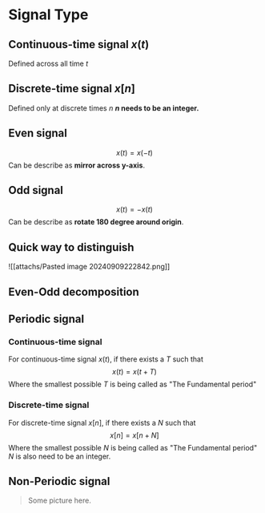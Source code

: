 # Signal Type

## Continuous-time signal $x(t)$
Defined across all time $t$ 
## Discrete-time signal $x[n]$
Defined only at discrete times $n$
**$n$ needs to be an integer.**
## Even signal
$$ x(t) = x(-t) $$
Can be describe as **mirror across y-axis**.
## Odd signal
$$ x(t) = -x(t) $$
Can be describe as **rotate 180 degree around origin**.

## Quick way to distinguish

![[attachs/Pasted image 20240909222842.png]]
## Even-Odd decomposition
## Periodic signal
### Continuous-time signal
For continuous-time signal $x(t)$, if there exists a $T$ such that
$$ x(t) = x(t+T) $$
Where the smallest possible $T$ is being called as "The Fundamental period"
### Discrete-time signal
For discrete-time signal $x[n]$, if there exists a $N$ such that
$$ x[n] = x[n+N] $$
Where the smallest possible $N$ is being called as "The Fundamental period"
$N$ is also need to be an integer.
## Non-Periodic signal

> Some picture here.
